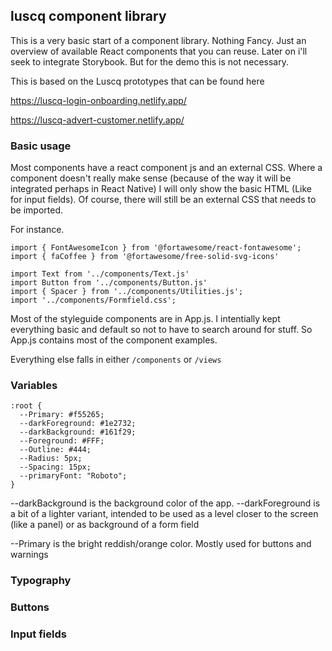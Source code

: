 ## luscq component library

This is a very basic start of a component library. Nothing Fancy. Just an overview of available React components that you can reuse. Later on i'll seek to integrate Storybook. But for the demo this is not necessary. 

This is based on the Luscq prototypes that can be found here

https://luscq-login-onboarding.netlify.app/

https://luscq-advert-customer.netlify.app/

### Basic usage

Most components have a react component js and an external CSS. Where a component doesn't really make sense (because of the way it will be integrated perhaps in React Native) I will only show the basic HTML (Like for input fields). Of course, there will still be an external CSS that needs to be imported. 

For instance.

``` 
import { FontAwesomeIcon } from '@fortawesome/react-fontawesome';
import { faCoffee } from '@fortawesome/free-solid-svg-icons'

import Text from '../components/Text.js'
import Button from '../components/Button.js'
import { Spacer } from '../components/Utilities.js';
import '../components/Formfield.css'; 

```

Most of the styleguide components are in App.js. I intentially kept everything basic and default so not to have to search around for stuff.
So App.js contains most of the component examples.

Everything else falls in either `/components` or `/views`

### Variables

```
:root {
  --Primary: #f55265;
  --darkForeground: #1e2732;
  --darkBackground: #161f29;
  --Foreground: #FFF;
  --Outline: #444;
  --Radius: 5px;
  --Spacing: 15px;
  --primaryFont: "Roboto";
}
```

--darkBackground is the background color of the app. --darkForeground is a bit of a lighter variant, intended to be used as a level closer to the screen (like a panel) or as background of a form field

--Primary is the bright reddish/orange color. Mostly used for buttons and warnings


### Typography

### Buttons

### Input fields
